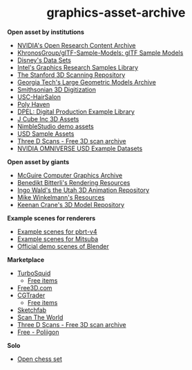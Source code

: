 <h1 align="center">graphics-asset-archive</h1>

**Open asset by institutions**
- [NVIDIA's Open Research Content Archive](https://developer.nvidia.com/orca)
- [KhronosGroup/glTF-Sample-Models: glTF Sample Models](https://github.com/KhronosGroup/glTF-Sample-Models)
- [Disney's Data Sets](https://www.disneyanimation.com/data-sets)
- [Intel's Graphics Research Samples Library](https://www.intel.com/content/www/us/en/developer/topic-technology/graphics-research/samples.html)
- [The Stanford 3D Scanning Repository](http://graphics.stanford.edu/data/3Dscanrep/)
- [Georgia Tech's Large Geometric Models Archive](https://www.cc.gatech.edu/projects/large_models/)
- [Smithsonian 3D Digitization](https://3d.si.edu/cc0)
- [USC-HairSalon](http://www-scf.usc.edu/~liwenhu/SHM/database.html)
- [Poly Haven](https://polyhaven.com/)
- [DPEL: Digital Production Example Library](https://dpel.aswf.io/)
- [J Cube Inc 3D Assets](https://j-cube.jp/solutions/multiverse/assets/)
- [NimbleStudio demo assets](https://github.com/aws-samples/nimblestudio-demo-assets)
- [USD Sample Assets](https://openusd.org/release/dl_downloads.html)
- [Three D Scans - Free 3D scan archive](https://threedscans.com/)
- [NVIDIA OMNIVERSE USD Example Datasets](https://docs.omniverse.nvidia.com/usd/latest/usd_content_samples/sample_content.html)

**Open asset by giants**
- [McGuire Computer Graphics Archive](https://casual-effects.com/data)
- [Benedikt Bitterli's Rendering Resources](https://benedikt-bitterli.me/resources/)
- [Ingo Wald's the Utah 3D Animation Repository](http://www.sci.utah.edu/~wald/animrep/)
- [Mike Winkelmann's Resources](https://www.beeple-crap.com/resources)
- [Keenan Crane's 3D Model Repository](https://www.cs.cmu.edu/~kmcrane/Projects/ModelRepository/)

**Example scenes for renderers**
- [Example scenes for pbrt-v4](https://github.com/mmp/pbrt-v4-scenes)
- [Example scenes for Mitsuba](https://www.mitsuba-renderer.org/download.html)
- [Official demo scenes of Blender](https://www.blender.org/download/demo-files/)

**Marketplace**
- [TurboSquid](https://www.turbosquid.com/)
  - [Free items](https://www.turbosquid.com/Search/3D-Models/free)
- [Free3D.com](https://free3d.com/)
- [CGTrader](https://www.cgtrader.com/)
  - [Free items](https://www.cgtrader.com/free-3d-models)
- [Sketchfab](https://sketchfab.com/)
- [Scan The World](https://www.myminifactory.com/scantheworld/full-collection)
- [Three D Scans - Free 3D scan archive](https://threedscans.com/)
- [Free - Poliigon](https://www.poliigon.com/search/free)

**Solo**
- [Open chess set](https://github.com/AcademySoftwareFoundation/MaterialX#open-chess-set)
